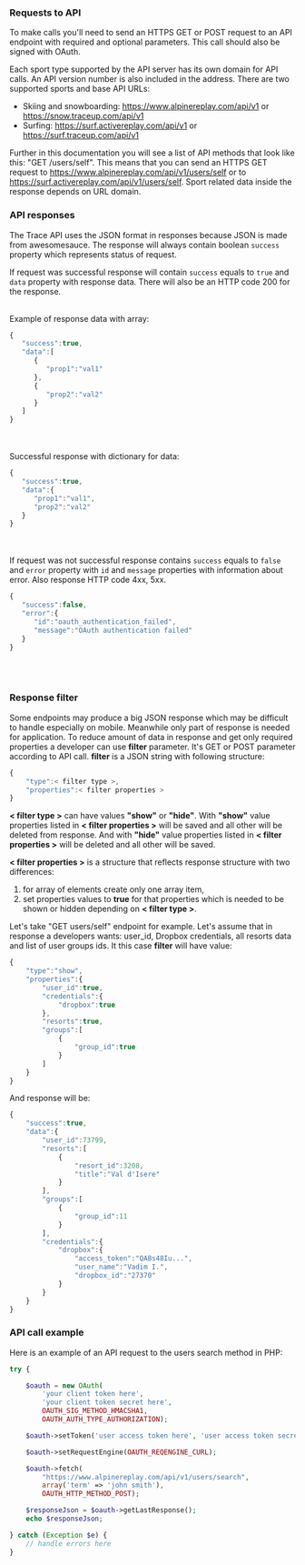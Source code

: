 ### Requests to API

To make calls you'll need to send an HTTPS GET or POST request to an API endpoint with required and optional parameters.
This call should also be signed with OAuth.

Each sport type supported by the API server has its own domain for API calls. An API version number is also included in
the address. There are two supported sports and base API URLs:

* Skiing and snowboarding: https://www.alpinereplay.com/api/v1 or https://snow.traceup.com/api/v1
* Surfing: https://surf.activereplay.com/api/v1 or https://surf.traceup.com/api/v1

Further in this documentation you will see a list of API methods that look like this: "GET /users/self". This means
that you can send an HTTPS GET request to https://www.alpinereplay.com/api/v1/users/self or to
https://surf.activereplay.com/api/v1/users/self. Sport related data inside the response depends on URL domain.

### API responses

The Trace API uses the JSON format in responses because JSON is made from awesomesauce.
The response will always contain boolean `success` property which represents status of request.

If request was successful response will contain `success` equals to `true` and `data` property with response data.
There will also be an HTTP code 200 for the response.<br /><br />

Example of response data with array:
```javascript
{
   "success":true,
   "data":[
      {
         "prop1":"val1"
      },
      {
         "prop2":"val2"
      }
   ]
}
```

<br /><br />
Successful response with dictionary for data:
```javascript
{
   "success":true,
   "data":{
      "prop1":"val1",
      "prop2":"val2"
   }
}
```

<br /><br />
If request was not successful response contains `success` equals to `false` and `error` property with `id` and `message`
properties with information about error. Also response HTTP code 4xx, 5xx.
```javascript
{
   "success":false,
   "error":{
      "id":"oauth_authentication_failed",
      "message":"OAuth authentication failed"
   }
}
```
<br /><br />


### Response filter
Some endpoints may produce a big JSON response which may be difficult to handle especially on mobile. Meanwhile only part of response is needed for application. To reduce amount of data in response and get only required properties a developer can use **filter** parameter. It's GET or POST parameter according to API call. **filter** is a JSON string with following structure:
```javascript
{
    "type":< filter type >,
    "properties":< filter properties >
}
```

**< filter type >** can have values **"show"** or **"hide"**. With **"show"** value properties listed in **< filter properties >** will be saved and all other will be deleted from response. And with **"hide"** value properties listed in **< filter properties >** will be deleted and all other will be saved.

**< filter properties >** is a structure that reflects response structure with two differences: 

1. for array of elements create only one array item,
1. set properties values to **true** for that properties which is needed to be shown or hidden depending on **< filter type >**.

Let's take "GET users/self" endpoint for example. Let's assume that in response a developers wants: user_id, Dropbox credentials, all resorts data and list of user groups ids. It this case **filter** will have value:

```javascript
{
    "type":"show",
    "properties":{
        "user_id":true,
        "credentials":{
            "dropbox":true
        },
        "resorts":true,
        "groups":[
            {
                "group_id":true
            }
        ]
    }
}
```

And response will be:
```javascript
{
    "success":true,
    "data":{
        "user_id":73799,
        "resorts":[
            {
                "resort_id":3208,
                "title":"Val d'Isere"
            }
        ],
        "groups":[
            {
                "group_id":11
            }
        ],
        "credentials":{
            "dropbox":{
                "access_token":"QABs48Iu...",
                "user_name":"Vadim I.",
                "dropbox_id":"27370"
            }
        }
    }
}
```


### API call example

Here is an example of an API request to the users search method in PHP:
```php
try {

    $oauth = new OAuth(
        'your client token here',
        'your client token secret here',
        OAUTH_SIG_METHOD_HMACSHA1,
        OAUTH_AUTH_TYPE_AUTHORIZATION);

    $oauth->setToken('user access token here', 'user access token secret here');

    $oauth->setRequestEngine(OAUTH_REQENGINE_CURL);

    $oauth->fetch(
        "https://www.alpinereplay.com/api/v1/users/search",
        array('term' => 'john smith'),
        OAUTH_HTTP_METHOD_POST);

    $responseJson = $oauth->getLastResponse();
    echo $responseJson;

} catch (Exception $e) {
    // handle errors here
}
```
